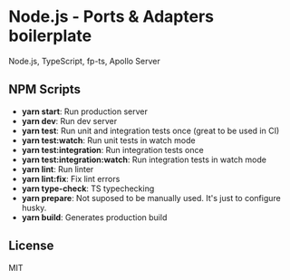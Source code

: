 # Node.js - Ports & Adapters boilerplate

Node.js, TypeScript, fp-ts, Apollo Server

## NPM Scripts

- **yarn start**: Run production server
- **yarn dev**: Run dev server
- **yarn test**: Run unit and integration tests once (great to be used in CI)
- **yarn test:watch**: Run unit tests in watch mode
- **yarn test:integration**: Run integration tests once
- **yarn test:integration:watch**: Run integration tests in watch mode
- **yarn lint**: Run linter
- **yarn lint:fix**: Fix lint errors
- **yarn type-check**: TS typechecking
- **yarn prepare**: Not suposed to be manually used. It's just to configure husky.
- **yarn build**: Generates production build

## License

MIT

